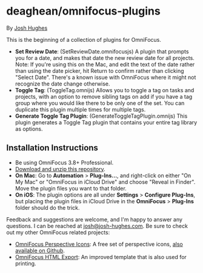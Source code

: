 # deaghean/omnifocus-plugins

By [Josh Hughes](http://josh-hughes.com/)

This is the beginning of a collection of plugins for OmniFocus.

* **Set Review Date**: \(SetReviewDate.omnifocusjs\) A plugin that prompts you for a date, and makes that date the new review date for all projects. Note: If you're using this on the Mac, and edit the text of the date rather than using the date picker, hit Return to confirm rather than clicking "Select Date". There's a known issue with OmniFocus where it might not recognize the date change otherwise.
* **Toggle Tag**: \(ToggleTag.omnijs\) Allows you to toggle a tag on tasks and projects, with an option to remove sibling tags on add if you have a tag group where you would like there to be only one of the set. You can duplicate this plugin multiple times for multiple tags.
* **Generate Toggle Tag Plugin**: \(GenerateToggleTagPlugin.omnijs\) This plugin generates a Toggle Tag plugin that contains your entire tag library as options.

## Installation Instructions

* Be using OmniFocus 3.8+ Professional.
* [Download and unzip this repository](../archive/bad-request-github.md).
* **On Mac**: Go to **Automation** &gt; **Plug-Ins...**, and right-click on either "On My Mac" or "OmniFocus in iCloud Drive" and choose "Reveal in Finder". Move the plugin files you want to that folder.
* **On iOS**: The plugin options are all under **Settings** &gt; **Configure Plug-Ins**, but placing the plugin files in iCloud Drive in the **OmniFocus** &gt; **Plug-Ins** folder should do the trick.

Feedback and suggestions are welcome, and I'm happy to answer any questions. I can be reached at [josh@josh-hughes.com](mailto:josh@josh-hughes.com). Be sure to check out my other OmniFocus related projects:

* [OmniFocus Perspective Icons](https://omnifocusicons.josh-hughes.com/): A free set of perspective icons, [also available on Github](https://github.com/deaghean/omnifocus-perspective-icons).
* [OmniFocus HTML Export](https://github.com/deaghean/omnifocus-html-export): An improved template that is also used for printing.

